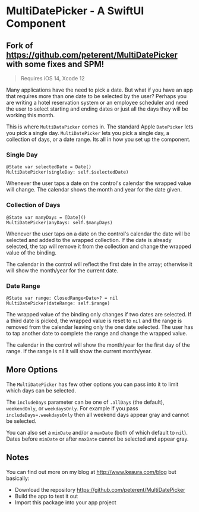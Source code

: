 # MultiDatePicker - A SwiftUI Component

## Fork of https://github.com/peterent/MultiDatePicker with some fixes and SPM!

> Requires iOS 14, Xcode 12

Many applications have the need to pick a date. But what if you have an app that requires more than one date to be selected by the user? Perhaps you are writing a hotel reservation system or an employee scheduler and need the user to select starting and ending dates or just all the days they will be working this month. 

This is where `MultiDataPicker` comes in. The standard Apple `DatePicker` lets you pick a single day. `MultiDatePicker` lets you pick a single day, a collection of days, or a date range. Its all in how you set up the component.

### Single Day

```
@State var selectedDate = Date()
MultiDatePicker(singleDay: self.$selectedDate)
```
Whenever the user taps a date on the control's calendar the wrapped value will change. The calendar shows the month and year for the date given.

### Collection of Days

```
@State var manyDays = [Date]()
MultiDatePicker(anyDays: self.$manyDays)
```

Whenever the user taps on a date on the control's calendar the date will be selected and added to the wrapped collection. If the date is already selected, the tap will remove it from the collection and change the wrapped value of the binding. 

The calendar in the control will reflect the first date in the array; otherwise it will show the month/year for the current date.

### Date Range

```
@State var range: ClosedRange<Date>? = nil
MultiDatePicker(dateRange: self.$range)
```
The wrapped value of the binding only changes if two dates are selected. If a third date is picked, the wrapped value is reset to `nil` and the range is removed from the calendar leaving only the one date selected. The user has to tap another date to complete the range and change the wrapped value.

The calendar in the control will show the month/year for the first day of the range. If the range is nil it will show the current month/year.

## More Options

The `MultiDatePicker` has few other options you can pass into it to limit which days can be selected. 

The `includeDays` parameter can be one of `.allDays` (the default), `weekendOnly`, or `weekdaysOnly`. For example if you pass `includeDays=.weekdaysOnly` then all weekend days appear gray and cannot be selected.

You can also set a `minDate` and/or a `maxDate` (both of which default to `nil`). Dates before `minDate` or after `maxDate` cannot be selected and appear gray.

## Notes

You can find out more on my blog at http://www.keaura.com/blog but basically:

- Download the repository https://github.com/peterent/MultiDatePicker
- Build the app to test it out
- Import this package into your app project
